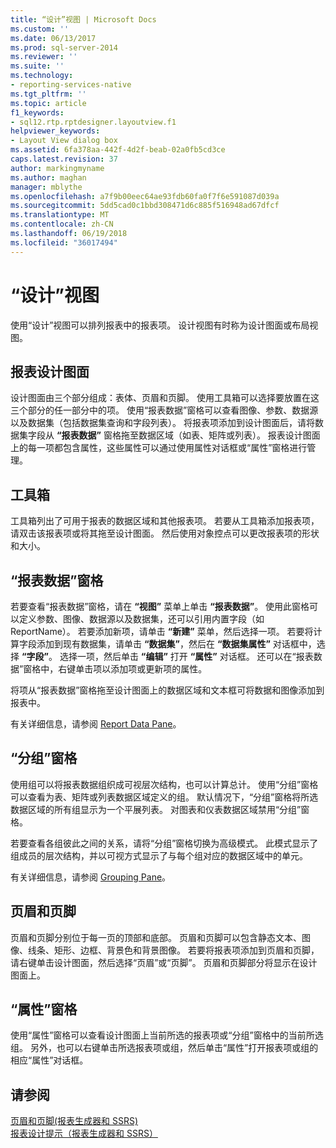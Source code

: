 ```yaml
---
title: “设计”视图 | Microsoft Docs
ms.custom: ''
ms.date: 06/13/2017
ms.prod: sql-server-2014
ms.reviewer: ''
ms.suite: ''
ms.technology:
- reporting-services-native
ms.tgt_pltfrm: ''
ms.topic: article
f1_keywords:
- sql12.rtp.rptdesigner.layoutview.f1
helpviewer_keywords:
- Layout View dialog box
ms.assetid: 6fa378aa-442f-4d2f-beab-02a0fb5cd3ce
caps.latest.revision: 37
author: markingmyname
ms.author: maghan
manager: mblythe
ms.openlocfilehash: a7f9b00eec64ae93fdb60fa0f7f6e591087d039a
ms.sourcegitcommit: 5dd5cad0c1bbd308471d6c885f516948ad67dfcf
ms.translationtype: MT
ms.contentlocale: zh-CN
ms.lasthandoff: 06/19/2018
ms.locfileid: "36017494"
---
```

# <a name="design-view"></a>“设计”视图
  使用“设计”视图可以排列报表中的报表项。 设计视图有时称为设计图面或布局视图。  
  
## <a name="report-design-surface"></a>报表设计图面  
 设计图面由三个部分组成：表体、页眉和页脚。 使用工具箱可以选择要放置在这三个部分的任一部分中的项。 使用“报表数据”窗格可以查看图像、参数、数据源以及数据集（包括数据集查询和字段列表）。 将报表项添加到设计图面后，请将数据集字段从 **“报表数据”** 窗格拖至数据区域（如表、矩阵或列表）。 报表设计图面上的每一项都包含属性，这些属性可以通过使用属性对话框或“属性”窗格进行管理。  
  
## <a name="toolbox"></a>工具箱  
 工具箱列出了可用于报表的数据区域和其他报表项。 若要从工具箱添加报表项，请双击该报表项或将其拖至设计图面。 然后使用对象控点可以更改报表项的形状和大小。  
  
## <a name="report-data-pane"></a>“报表数据”窗格  
 若要查看“报表数据”窗格，请在 **“视图”** 菜单上单击 **“报表数据”**。 使用此窗格可以定义参数、图像、数据源以及数据集，还可以引用内置字段（如 ReportName）。 若要添加新项，请单击 **“新建”** 菜单，然后选择一项。 若要将计算字段添加到现有数据集，请单击 **“数据集”**，然后在 **“数据集属性”** 对话框中，选择 **“字段”**。 选择一项，然后单击 **“编辑”** 打开 **“属性”** 对话框。 还可以在“报表数据”窗格中，右键单击项以添加项或更新项的属性。  
  
 将项从“报表数据”窗格拖至设计图面上的数据区域和文本框可将数据和图像添加到报表中。  
  
 有关详细信息，请参阅 [Report Data Pane](../report-data/report-data-pane.md)。  
  
## <a name="grouping-pane"></a>“分组”窗格  
 使用组可以将报表数据组织成可视层次结构，也可以计算总计。 使用“分组”窗格可以查看为表、矩阵或列表数据区域定义的组。 默认情况下，“分组”窗格将所选数据区域的所有组显示为一个平展列表。 对图表和仪表数据区域禁用“分组”窗格。  
  
 若要查看各组彼此之间的关系，请将“分组”窗格切换为高级模式。 此模式显示了组成员的层次结构，并以可视方式显示了与每个组对应的数据区域中的单元。  
  
 有关详细信息，请参阅 [Grouping Pane](grouping-pane.md)。  
  
## <a name="page-header-and-page-footer"></a>页眉和页脚  
 页眉和页脚分别位于每一页的顶部和底部。 页眉和页脚可以包含静态文本、图像、线条、矩形、边框、背景色和背景图像。 若要将报表项添加到页眉和页脚，请右键单击设计图面，然后选择“页眉”或“页脚”。 页眉和页脚部分将显示在设计图面上。  
  
## <a name="properties-pane"></a>“属性”窗格  
 使用“属性”窗格可以查看设计图面上当前所选的报表项或“分组”窗格中的当前所选组。 另外，也可以右键单击所选报表项或组，然后单击“属性”打开报表项或组的相应“属性”对话框。  
  
## <a name="see-also"></a>请参阅  
 [页眉和页脚&#40;报表生成器和 SSRS&#41;](../report-design/page-headers-and-footers-report-builder-and-ssrs.md)   
 [报表设计提示（报表生成器和 SSRS）](../report-design/report-design-tips-report-builder-and-ssrs.md)  
  
  